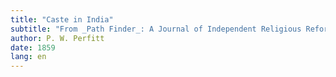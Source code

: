 ```yaml
---
title: "Caste in India"
subtitle: "From _Path Finder_: A Journal of Independent Religious Reform, Volume-I"
author: P. W. Perfitt
date: 1859
lang: en
---
```

